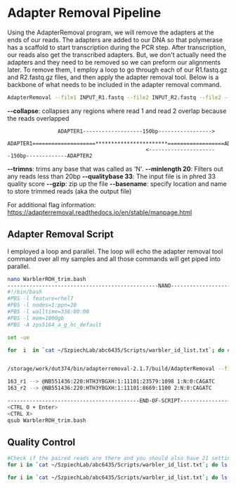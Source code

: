 # Adapter Removal Pipeline
Using the AdapterRemoval program, we will remove  the adapters at the ends of our reads. The adapters are added to our DNA so that polymerase has a scaffold to start transcription during the PCR step. After transcription, our reads also get the transcribed adapters. But, we don't actually need the adapters and they need to be removed so we can preform our alignments later. To remove them, I employ a loop to go through each of our R1.fastq.gz and R2.fastq.gz files, and then apply the adapter removal tool. Below is a backbone of what needs to be included in the adapter removal command.
```bash
AdapterRemoval --file1 INPUT_R1.fastq --file2 INPUT_R2.fastq --file2 --collapse --trimns --minlength 20 --qualitybase 33 --basename filepath/OUTPUT_trim
``` 
**--collapse**: collapses any regions where read 1 and read 2 overlap because the reads overlapped 
```
				ADAPTER1-------------------150bp----------------->
				ADAPTER1====================***********************==================ADAPTER2
									        <----------------------150bp-------------ADAPTER2
```
**--trimns**: trims any base that was called as 'N'.
**--minlength 20**: Filters out any reads less than 20bp
**--qualitybase 33**: The input file is in phred 33 quality score
**--gzip**: zip up the file
**--basename**: specify location and name to store trimmed reads (aka the output file)

For additional flag information: https://adapterremoval.readthedocs.io/en/stable/manpage.html

##  Adapter Removal Script
I employed a loop and parallel. The loop will echo the adapter removal tool command over all my samples and all those commands will get piped into parallel. 
```bash
nano WarblerROH_trim.bash
------------------------------------------------NANO------------------------------------------------------
#!/bin/bash
#PBS -l feature=rhel7 
#PBS -l nodes=1:ppn=20
#PBS -l walltime=336:00:00
#PBS -l mem=1000gb
#PBS -A zps5164_a_g_hc_default

set -ue

for  i  in `cat ~/SzpiechLab/abc6435/Scripts/warbler_id_list.txt`; do echo " /storage/work/dut374/bin/adapterremoval-2.1.7/build/AdapterRemoval --file1 /storage/home/abc6435/SzpiechLab/abc6435/WarblerROH/${i}/${i}_R1.fastq.gz --file2 /storage/home/abc6435/SzpiechLab/abc6435/WarblerROH/${i}/${i}_R2.fastq.gz --collapse --trimns --minlength 20 --qualitybase 33 --gzip --basename /storage/home/abc6435/SzpiechLab/abc6435/WarblerROH/${i}/${i}_trimmed"; done | parallel -j20


/storage/work/dut374/bin/adapterremoval-2.1.7/build/AdapterRemoval --file1 split_reads.1.fq.gz --file2 split_reads.2.fq.gz --mate-separator / --collapse --trimns --minlength 20 --qualitybase 33 --gzip --basename /gpfs/group/dut374/default/johanna/ybch/ybch_trimmed

163_r1 --> @NB551436:220:HTH3YBGXH:1:11101:23579:1098 1:N:0:CAGATC
163_r2 --> @NB551436:220:HTH3YBGXH:1:11101:8669:1100 2:N:0:CAGATC

------------------------------------------END-OF-SCRIPT---------------------------------------------------
<CTRL O + Enter>
<CTRL X>
qsub WarblerROH_trim.bash
```

## Quality Control 
```bash
#Check if the paired reads are there and you should also have 21 settings files for each
for i in `cat ~/SzpiechLab/abc6435/Scripts/warbler_id_list.txt`; do ls -l ~/SzpiechLab/abc6435/WarblerROH/${i}/*pair*; done | wc -l

for i in `cat ~/SzpiechLab/abc6435/Scripts/warbler_id_list.txt`; do ls -l ~/SzpiechLab/abc6435/WarblerROH/${i}/*settings; done | wc -l
```


